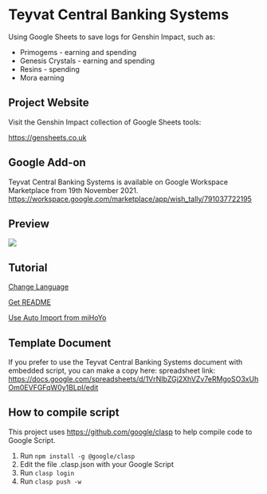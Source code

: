 # Teyvat Central Banking Systems
Using Google Sheets to save logs for Genshin Impact, such as:

- Primogems - earning and spending
- Genesis Crystals - earning and spending
- Resins - spending
- Mora earning

## Project Website
Visit the Genshin Impact collection of Google Sheets tools:

https://gensheets.co.uk

## Google Add-on
Teyvat Central Banking Systems is available on Google Workspace Marketplace from 19th November 2021.
https://workspace.google.com/marketplace/app/wish_tally/791037722195

## Preview
<img src="https://raw.github.com/Yippy/primorina/master/images/teyvat_central_banking_systems_preview.png?sanitize=true">

## Tutorial

[Change Language](docs/CHANGE_LANGUAGE.md)

[Get README](docs/GET_README.md)

[Use Auto Import from miHoYo](docs/USE_AUTO_IMPORT.md)

## Template Document
If you prefer to use the Teyvat Central Banking Systems document with embedded script, you can make a copy here:
spreadsheet link: https://docs.google.com/spreadsheets/d/1VrNIbZGj2XhVZv7eRMgoSO3xUhOm0EVFGFqW0y1BLpI/edit

## How to compile script
This project uses https://github.com/google/clasp to help compile code to Google Script.

1. Run ```npm install -g @google/clasp```
2. Edit the file .clasp.json with your Google Script
3. Run ```clasp login```
4. Run ```clasp push -w``` 